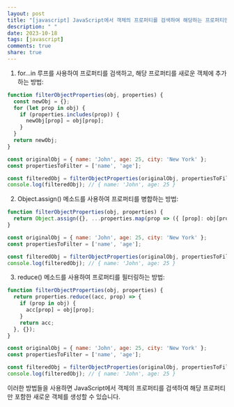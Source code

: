 ```yaml
---
layout: post
title: "[javascript] JavaScript에서 객체의 프로퍼티를 검색하여 해당하는 프로퍼티만 포함한 객체를 생성하는 방법에 대해 알려주세요."
description: " "
date: 2023-10-18
tags: [javascript]
comments: true
share: true
---
```


1. for...in 루프를 사용하여 프로퍼티를 검색하고, 해당 프로퍼티를 새로운 객체에 추가하는 방법:

```javascript
function filterObjectProperties(obj, properties) {
  const newObj = {};
  for (let prop in obj) {
    if (properties.includes(prop)) {
      newObj[prop] = obj[prop];
    }
  }
  return newObj;
}

const originalObj = { name: 'John', age: 25, city: 'New York' };
const propertiesToFilter = ['name', 'age'];

const filteredObj = filterObjectProperties(originalObj, propertiesToFilter);
console.log(filteredObj); // { name: 'John', age: 25 }
```

2. Object.assign() 메소드를 사용하여 프로퍼티를 병합하는 방법:

```javascript
function filterObjectProperties(obj, properties) {
  return Object.assign({}, ...properties.map(prop => ({ [prop]: obj[prop] })));
}

const originalObj = { name: 'John', age: 25, city: 'New York' };
const propertiesToFilter = ['name', 'age'];

const filteredObj = filterObjectProperties(originalObj, propertiesToFilter);
console.log(filteredObj); // { name: 'John', age: 25 }
```

3. reduce() 메소드를 사용하여 프로퍼티를 필터링하는 방법:

```javascript
function filterObjectProperties(obj, properties) {
  return properties.reduce((acc, prop) => {
    if (prop in obj) {
      acc[prop] = obj[prop];
    }
    return acc;
  }, {});
}

const originalObj = { name: 'John', age: 25, city: 'New York' };
const propertiesToFilter = ['name', 'age'];

const filteredObj = filterObjectProperties(originalObj, propertiesToFilter);
console.log(filteredObj); // { name: 'John', age: 25 }
```

이러한 방법들을 사용하면 JavaScript에서 객체의 프로퍼티를 검색하여 해당 프로퍼티만 포함한 새로운 객체를 생성할 수 있습니다.
